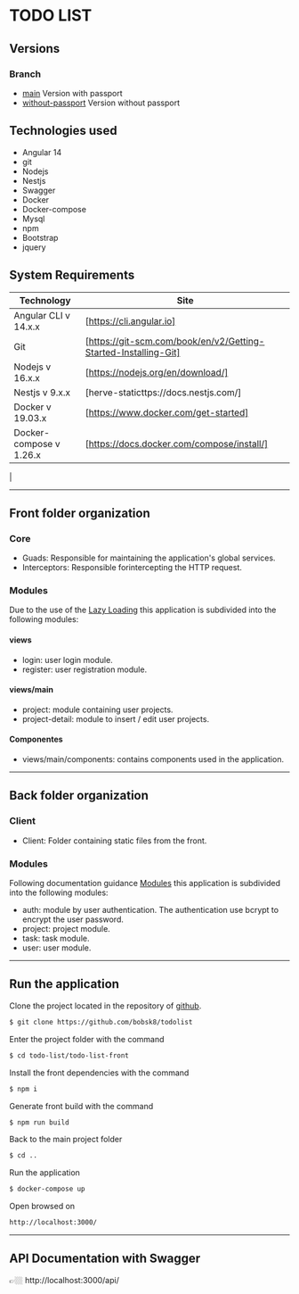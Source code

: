 # TODO LIST

## Versions
### Branch
* [main](https://github.com/bobsk8/todolist) Version with passport
* [without-passport](https://github.com/bobsk8/todolist/tree/without-passport) Version without passport

## Technologies used

* Angular 14
* git
* Nodejs
* Nestjs
* Swagger
* Docker
* Docker-compose
* Mysql
* npm
* Bootstrap
* jquery

## System Requirements

| Technology | Site |
| ------ | ------ |
| Angular CLI v 14.x.x | [https://cli.angular.io] |
| Git | [https://git-scm.com/book/en/v2/Getting-Started-Installing-Git] |
| Nodejs v 16.x.x | [https://nodejs.org/en/download/] |
| Nestjs v 9.x.x | [herve-staticttps://docs.nestjs.com/] |
| Docker v 19.03.x | [https://www.docker.com/get-started] |
| Docker-compose v 1.26.x | [https://docs.docker.com/compose/install/] |
|

---

## Front folder organization

### Core
  
 * Guads: Responsible for maintaining the application's global services.
 * Interceptors: Responsible forintercepting the HTTP request. 

### Modules

Due to the use of the [Lazy Loading](https://angular.io/guide/lazy-loading-ngmodules) this application is subdivided into the following modules:

#### views
* login: user login module.
* register: user registration module.

#### views/main
* project: module containing user projects.
* project-detail: module to insert / edit user projects.

#### Componentes
* views/main/components: contains components used in the application.

---

## Back folder organization

### Client
  
 * Client: Folder containing static files from the front. 

### Modules

Following documentation guidance [Modules](https://docs.nestjs.com/modules) this application is subdivided into the following modules:

* auth: module by user authentication. The authentication use bcrypt to encrypt the user password.
* project: project module.
* task: task module.
* user: user module.

---

## Run the application

Clone the project located in the repository of [github](https://github.com/bobsk8/todolist).

```sh
$ git clone https://github.com/bobsk8/todolist
```

Enter the project folder with the command
```sh
$ cd todo-list/todo-list-front
```

Install the front dependencies with the command
```sh
$ npm i
```

Generate front build with the command
```sh
$ npm run build
```

Back to the main project folder
```sh
$ cd ..
```

Run the application
```sh
$ docker-compose up
```

Open browsed on
```sh
http://localhost:3000/
```
---

## API Documentation with Swagger
👉🏼 http://localhost:3000/api/
